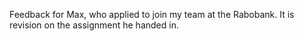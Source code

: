 Feedback for Max, who applied to join my team at the Rabobank. It is revision on the assignment he handed in.
